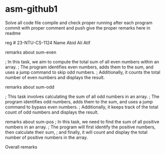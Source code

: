 # asm-github1

Solve all code file 
compile and check proper running
after each program commit with proper comment and push
give the proper remarks here in readme


reg #   23-NTU-CS-1124  Name Abid Ali Atif



remarks about sum-even


; In this task, we aim to compute the total sum of all even numbers within an array.
; The program identifies even numbers, adds them to the sum, and uses a jump command to skip odd numbers.
; Additionally, it counts the total number of even numbers and displays the result.


remarks about sum-odd

; This task involves calculating the sum of all odd numbers in an array.
; The program identifies odd numbers, adds them to the sum, and uses a jump command to bypass even numbers.
; Additionally, it keeps track of the total count of odd numbers and displays the result.

remarks about sum-pos
; In this task, we need to find the sum of all positive numbers in an array.
; The program will first identify the positive numbers, then calculate their sum,
; and finally, it will count and display the total number of positive numbers in the array.



Overall remarks